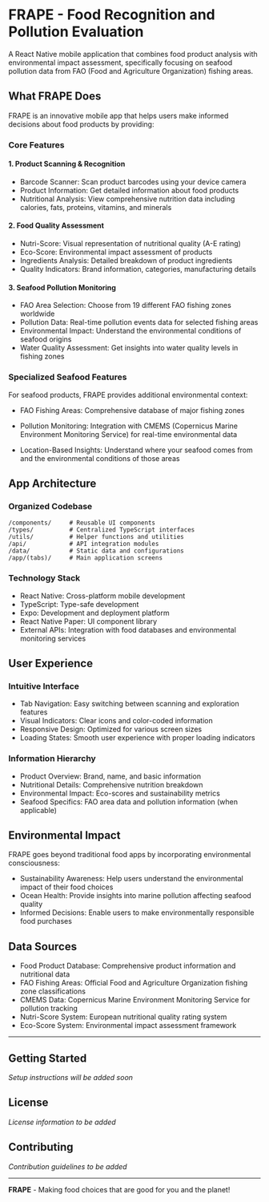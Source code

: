 # FRAPE - Food Recognition and Pollution Evaluation

A React Native mobile application that combines food product analysis with environmental impact assessment, specifically focusing on seafood pollution data from FAO (Food and Agriculture Organization) fishing areas.

## What FRAPE Does

FRAPE is an innovative mobile app that helps users make informed decisions about food products by providing:

### Core Features

#### 1. Product Scanning & Recognition
- Barcode Scanner: Scan product barcodes using your device camera
- Product Information: Get detailed information about food products
- Nutritional Analysis: View comprehensive nutrition data including calories, fats, proteins, vitamins, and minerals

#### 2. Food Quality Assessment
- Nutri-Score: Visual representation of nutritional quality (A-E rating)
- Eco-Score: Environmental impact assessment of products
- Ingredients Analysis: Detailed breakdown of product ingredients
- Quality Indicators: Brand information, categories, manufacturing details

#### 3. Seafood Pollution Monitoring
- FAO Area Selection: Choose from 19 different FAO fishing zones worldwide
- Pollution Data: Real-time pollution events data for selected fishing areas
- Environmental Impact: Understand the environmental conditions of seafood origins
- Water Quality Assessment: Get insights into water quality levels in fishing zones

### Specialized Seafood Features

For seafood products, FRAPE provides additional environmental context:

- FAO Fishing Areas: Comprehensive database of major fishing zones 
- Pollution Monitoring: Integration with CMEMS (Copernicus Marine Environment Monitoring Service) for real-time environmental data

- Location-Based Insights: Understand where your seafood comes from and the environmental conditions of those areas

## App Architecture

### Organized Codebase
```
/components/     # Reusable UI components
/types/          # Centralized TypeScript interfaces
/utils/          # Helper functions and utilities
/api/            # API integration modules
/data/           # Static data and configurations
/app/(tabs)/     # Main application screens
```

### Technology Stack
- React Native: Cross-platform mobile development
- TypeScript: Type-safe development
- Expo: Development and deployment platform
- React Native Paper: UI component library
- External APIs: Integration with food databases and environmental monitoring services

## User Experience

### Intuitive Interface
- Tab Navigation: Easy switching between scanning and exploration features
- Visual Indicators: Clear icons and color-coded information
- Responsive Design: Optimized for various screen sizes
- Loading States: Smooth user experience with proper loading indicators

### Information Hierarchy
- Product Overview: Brand, name, and basic information
- Nutritional Details: Comprehensive nutrition breakdown
- Environmental Impact: Eco-scores and sustainability metrics
- Seafood Specifics: FAO area data and pollution information (when applicable)

## Environmental Impact

FRAPE goes beyond traditional food apps by incorporating environmental consciousness:

- Sustainability Awareness: Help users understand the environmental impact of their food choices
- Ocean Health: Provide insights into marine pollution affecting seafood quality
- Informed Decisions: Enable users to make environmentally responsible food purchases

## Data Sources

- Food Product Database: Comprehensive product information and nutritional data
- FAO Fishing Areas: Official Food and Agriculture Organization fishing zone classifications
- CMEMS Data: Copernicus Marine Environment Monitoring Service for pollution tracking
- Nutri-Score System: European nutritional quality rating system
- Eco-Score System: Environmental impact assessment framework

---

## Getting Started

*Setup instructions will be added soon*

## License

*License information to be added*

## Contributing

*Contribution guidelines to be added*

---

**FRAPE** - Making food choices that are good for you and the planet! 
